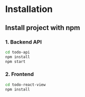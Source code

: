 
# Installation

## Install project with npm

### 1. Backend API
```bash
cd todo-api
npm install
npm start
```

### 2. Frontend 
```bash
cd todo-react-view
npm install

```
